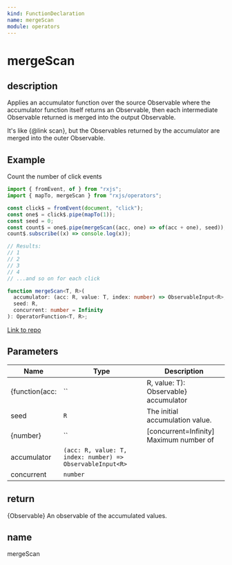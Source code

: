 ```yaml
---
kind: FunctionDeclaration
name: mergeScan
module: operators
---
```


# mergeScan

## description

Applies an accumulator function over the source Observable where the
accumulator function itself returns an Observable, then each intermediate
Observable returned is merged into the output Observable.

<span class="informal">It's like {@link scan}, but the Observables returned
by the accumulator are merged into the outer Observable.</span>

## Example

Count the number of click events

```ts
import { fromEvent, of } from "rxjs";
import { mapTo, mergeScan } from "rxjs/operators";

const click$ = fromEvent(document, "click");
const one$ = click$.pipe(mapTo(1));
const seed = 0;
const count$ = one$.pipe(mergeScan((acc, one) => of(acc + one), seed));
count$.subscribe((x) => console.log(x));

// Results:
// 1
// 2
// 3
// 4
// ...and so on for each click
```

```ts
function mergeScan<T, R>(
  accumulator: (acc: R, value: T, index: number) => ObservableInput<R>,
  seed: R,
  concurrent: number = Infinity
): OperatorFunction<T, R>;
```

[Link to repo](https://github.com/ReactiveX/rxjs/blob/master/src/internal/operators/mergeScan.ts#L46-L50)

## Parameters

| Name           | Type                                                      | Description                              |
| -------------- | --------------------------------------------------------- | ---------------------------------------- |
| {function(acc: | ``                                                        | R, value: T): Observable<R>} accumulator |
| seed           | `R`                                                       | The initial accumulation value.          |
| {number}       | ``                                                        | [concurrent=Infinity] Maximum number of  |
| accumulator    | `(acc: R, value: T, index: number) => ObservableInput<R>` |                                          |
| concurrent     | `number`                                                  |                                          |

## return

{Observable<R>} An observable of the accumulated values.

## name

mergeScan
